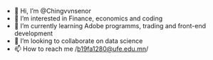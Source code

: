 - 👋 Hi, I’m @Chingvvnsenor
- 👀 I’m interested in Finance, economics and coding 
- 🌱 I’m currently learning Adobe programms, trading and front-end development
- 💞️ I’m looking to collaborate on data science
- 📫 How to reach me /b19fa1280@ufe.edu.mn/

<!---
Chingvvnsenor/Chingvvnsenor is a ✨ special ✨ repository because its `README.md` (this file) appears on your GitHub profile.
You can click the Preview link to take a look at your changes.
--->
